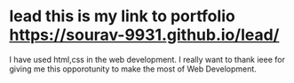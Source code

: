 # lead this is my link to portfolio  https://sourav-9931.github.io/lead/
I have used html,css in the web development.
I really want to thank ieee for giving me this opporotunity to make the most of Web Development. 
